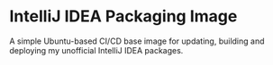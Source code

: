# IntelliJ IDEA Packaging Image

A simple Ubuntu-based CI/CD base image for updating, building and deploying my unofficial IntelliJ IDEA packages.
